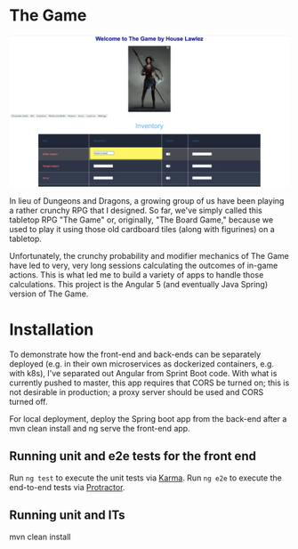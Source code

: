 # The Game

![Alt text](https://github.com/mplawley/thegame-enterprise/blob/master/screenshots/TheGameShot.png?raw=true "Optional Title")

In lieu of Dungeons and Dragons, a growing group of us have been playing a rather crunchy RPG that I designed. So far, we've simply called this tabletop RPG "The Game" or, originally, "The Board Game," because we used to play it using those old cardboard tiles (along with figurines) on a tabletop.

Unfortunately, the crunchy probability and modifier mechanics of The Game have led to very, very long sessions calculating the outcomes of in-game actions. This is what led me to build a variety of apps to handle those calculations. This project is the Angular 5 (and eventually Java Spring) version of The Game.

# Installation

To demonstrate how the front-end and back-ends can be separately deployed (e.g. in their own microservices as dockerized containers, e.g. with k8s), I've separated out Angular from Sprint Boot code. With what is currently pushed to master, this app requires that CORS be turned on; this is not desirable in production; a proxy server should be used and CORS turned off.

For local deployment, deploy the Spring boot app from the back-end after a mvn clean install and ng serve the front-end app.

## Running unit and e2e tests for the front end

Run `ng test` to execute the unit tests via [Karma](https://karma-runner.github.io). Run `ng e2e` to execute the end-to-end tests via [Protractor](http://www.protractortest.org/).

## Running unit and ITs

mvn clean install

